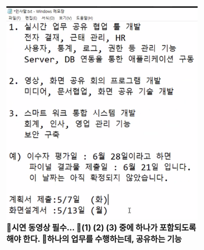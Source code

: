 ![](../image/Pasted%20image%2020240429170819.png)
📌시연 동영상 필수...
📌(1) (2) (3) 중에 하나가 포함되도록 해야 한다.
📌하나의 업무를 수행하는데, 공유하는 기능
- 